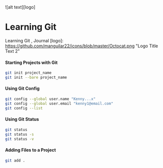 ![alt text][logo]
# Learning Git
Learning Git , Journal
[logo]: https://github.com/manguilar22/icons/blob/master/Octocat.png "Logo Title Text 2"
#### Starting Projects with Git 
```bash
git init project_name 
git init --bare project_name
```

#### Using Git Config
```bash 
git config --global user.name "Kenny...x"
git config --global user.email "kenny1@email.com"
git config --list
```

#### Using Git Status
```bash
git status 
git status -s
git status -v 
```

#### Adding Files to a Project 
```bash 
git add . 
```

